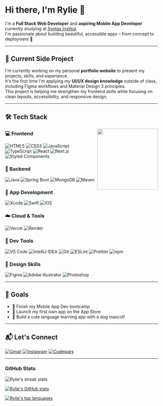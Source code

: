 # Hi there, I'm Rylie 👋

I'm a **Full Stack Web Developer** and **aspiring Mobile App Developer** currently studying at [Syntax Institut](https://www.syntax-institut.de/).  
I'm passionate about building beautiful, accessible apps – from concept to deployment 🚀

---

## 🧪 Current Side Project

I'm currently working on my personal **portfolio website** to present my projects, skills, and experience.  
It's the first time I'm applying my **UI/UX design knowledge** outside of class, including Figma workflows and Material Design 3 principles.  
This project is helping me strengthen my frontend skills while focusing on clean layouts, accessibility, and responsive design.

---

## 🛠 Tech Stack

<img src="https://media.giphy.com/media/du3J3cXyzhj75IOgvA/giphy.gif" width="200" align="right" />

### 💻 Frontend
![HTML5](https://img.shields.io/badge/HTML5-E34F26?logo=html5&logoColor=white&style=flat-square)
![CSS3](https://img.shields.io/badge/CSS3-1572B6?logo=css3&logoColor=white&style=flat-square)
![JavaScript](https://img.shields.io/badge/JavaScript-F7DF1E?logo=javascript&logoColor=black&style=flat-square)
![TypeScript](https://img.shields.io/badge/TypeScript-007ACC?logo=typescript&logoColor=white&style=flat-square)
![React](https://img.shields.io/badge/React-20232A?logo=react&logoColor=61DAFB&style=flat-square)
![Next.js](https://img.shields.io/badge/Next.js-000000?logo=nextdotjs&logoColor=white&style=flat-square)
![Styled Components](https://img.shields.io/badge/styled--components-DB7093?logo=styled-components&logoColor=white&style=flat-square)

### 🧠 Backend
![Java](https://img.shields.io/badge/Java-007396?logo=java&logoColor=white&style=flat-square)
![Spring Boot](https://img.shields.io/badge/Spring_Boot-6DB33F?logo=spring-boot&logoColor=white&style=flat-square)
![MongoDB](https://img.shields.io/badge/MongoDB-4EA94B?logo=mongodb&logoColor=white&style=flat-square)
![Maven](https://img.shields.io/badge/Maven-C71A36?logo=apachemaven&logoColor=white&style=flat-square)

### 📱 App Development
![Xcode](https://img.shields.io/badge/Xcode-007ACC?logo=xcode&logoColor=white&style=flat-square)
![Swift](https://img.shields.io/badge/Swift-F54A2A?logo=swift&logoColor=white&style=flat-square)
![iOS](https://img.shields.io/badge/iOS-000000?logo=ios&logoColor=white&style=flat-square)

### ☁️ Cloud & Tools
![Vercel](https://img.shields.io/badge/Vercel-000?logo=vercel&logoColor=white&style=flat-square)
![Render](https://img.shields.io/badge/Render-46E3B7?logo=render&logoColor=white&style=flat-square)

### 🧰 Dev Tools
![VS Code](https://img.shields.io/badge/VS%20Code-007ACC?logo=visual-studio-code&logoColor=white&style=flat-square)
![IntelliJ IDEA](https://img.shields.io/badge/IntelliJ_IDEA-000000?logo=intellijidea&logoColor=white&style=flat-square)
![Git](https://img.shields.io/badge/Git-F05032?logo=git&logoColor=white&style=flat-square)
![ESLint](https://img.shields.io/badge/ESLint-4B32C3?logo=eslint&logoColor=white&style=flat-square)
![Prettier](https://img.shields.io/badge/Prettier-F7BA3E?logo=prettier&logoColor=black&style=flat-square)
![npm](https://img.shields.io/badge/NPM-CB3837?logo=npm&logoColor=white&style=flat-square)

### 🎨 Design Skills
![Figma](https://img.shields.io/badge/Figma-F24E1E?logo=figma&logoColor=white&style=flat-square)
![Adobe Illustrator](https://img.shields.io/badge/Illustrator-FF9A00?logo=adobe-illustrator&logoColor=white&style=flat-square)
![Photoshop](https://img.shields.io/badge/Photoshop-31A8FF?logo=adobe-photoshop&logoColor=black&style=flat-square)

---

## 🎯 Goals
- 💪 Finish my Mobile App Dev bootcamp
- 📱 Launch my first own app on the App Store
- 🐶 Build a cute language learning app with a dog mascot!

---

## 📬 Let's Connect

[![Gmail](https://img.shields.io/badge/Gmail-D14836?style=flat-square&logo=gmail&logoColor=white)](mailto:rylie.castell@gmail.com)
[![Instagram](https://img.shields.io/badge/Instagram-E4405F?style=flat-square&logo=instagram&logoColor=white)](https://www.instagram.com/rylie.castell)
[![Codewars](https://img.shields.io/badge/Codewars-B1361E?style=flat-square&logo=codewars&logoColor=white)](https://www.codewars.com/users/ryliecc)

---

### GitHub Stats

![Rylie's streak stats](https://github-readme-streak-stats.herokuapp.com/?user=ryliecc&theme=dark)

[![Rylie's GitHub stats](https://github-readme-stats.vercel.app/api?username=ryliecc&show_icons=true&theme=dark)](https://github.com/anuraghazra/github-readme-stats)

[![Rylie's top languages](https://github-readme-stats.vercel.app/api/top-langs/?username=ryliecc&layout=donut&theme=dark)](https://github.com/anuraghazra/github-readme-stats)

